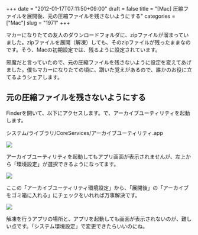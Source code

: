 +++
date = "2012-01-17T07:11:50+09:00"
draft = false
title = "[Mac] 圧縮ファイルを展開後、元の圧縮ファイルを残さないようにする"
categories = ["Mac"]
slug = "1971"
+++

マカーになりたての友人のダウンロードフォルダに、zipファイルが溜まっていました。zipファイルを展開（解凍）しても、そのzipファイルが残ったままなのです。そう、Macの初期設定では、残るように設定されています。

邪魔だと言っていたので、元の圧縮ファイルを残さないように設定を変えてあげました。僕もマカーになりたての頃に、躓いた覚えがあるので、誰かのお役に立てるようシェアします。

## 元の圧縮ファイルを残さないようにする

Finderを開いて、以下にアクセスします。で、アーカイブユーティリティを起動します。

システム/ライブラリ/CoreServices/アーカイブユーティリティ.app

![](/images/2012/01/1971_1.png)

アーカイブユーティリティを起動してもアプリ画面が表示されませんが、左上から「環境設定」が選択できるようになってます。

![](/images/2012/01/1971_2.png)

ここの「アーカイブユーティリティ環境設定」から、「展開後」の「アーカイブをゴミ箱に入れる」にチェックをいれれば万事解決です。

![](/images/2012/01/1971_3.png)

解凍を行うアプリの場所と、アプリを起動しても画面が表示されないのが、難しい点です。「システム環境設定」で変更できたらいいのにね。
